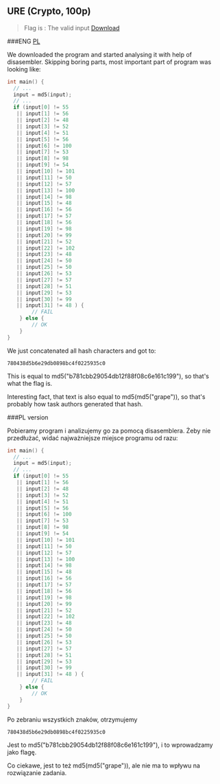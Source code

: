 ﻿## URE (Crypto, 100p)

> Flag is : The valid input
> [Download](dMd)

###ENG
[PL](#pl-version)

We downloaded the program and started analysing it with help of disasembler. Skipping boring parts, most important part of program was looking like:

```c
int main() {
  // ...
  input = md5(input);
  // ...
  if (input[0] != 55
   || input[1] != 56
   || input[2] != 48
   || input[3] != 52
   || input[4] != 51
   || input[5] != 56
   || input[6] != 100
   || input[7] != 53
   || input[8] != 98
   || input[9] != 54
   || input[10] != 101
   || input[11] != 50
   || input[12] != 57
   || input[13] != 100
   || input[14] != 98
   || input[15] != 48
   || input[16] != 56
   || input[17] != 57
   || input[18] != 56
   || input[19] != 98
   || input[20] != 99
   || input[21] != 52
   || input[22] != 102
   || input[23] != 48
   || input[24] != 50
   || input[25] != 50
   || input[26] != 53
   || input[27] != 57
   || input[28] != 51
   || input[29] != 53
   || input[30] != 99
   || input[31] != 48 ) {
        // FAIL
    } else {
        // OK
    }
}
```

We just concatenated all hash characters and got to:

    780438d5b6e29db0898bc4f0225935c0
 
This is equal to md5("b781cbb29054db12f88f08c6e161c199"), so that's what the flag is.

Interesting fact, that text is also equal to md5(md5("grape")), so that's probably how task authors generated that hash.

###PL version

Pobieramy program i analizujemy go za pomocą disasemblera. Żeby nie przedłużać, widać najważniejsze miejsce programu od razu:

```c
int main() {
  // ...
  input = md5(input);
  // ...
  if (input[0] != 55
   || input[1] != 56
   || input[2] != 48
   || input[3] != 52
   || input[4] != 51
   || input[5] != 56
   || input[6] != 100
   || input[7] != 53
   || input[8] != 98
   || input[9] != 54
   || input[10] != 101
   || input[11] != 50
   || input[12] != 57
   || input[13] != 100
   || input[14] != 98
   || input[15] != 48
   || input[16] != 56
   || input[17] != 57
   || input[18] != 56
   || input[19] != 98
   || input[20] != 99
   || input[21] != 52
   || input[22] != 102
   || input[23] != 48
   || input[24] != 50
   || input[25] != 50
   || input[26] != 53
   || input[27] != 57
   || input[28] != 51
   || input[29] != 53
   || input[30] != 99
   || input[31] != 48 ) {
        // FAIL
    } else {
        // OK
    }
}
```

Po zebraniu wszystkich znaków, otrzymujemy

    780438d5b6e29db0898bc4f0225935c0
 
Jest to md5("b781cbb29054db12f88f08c6e161c199"), i to wprowadzamy jako flagę.

Co ciekawe, jest to też md5(md5("grape")), ale nie ma to wpływu na rozwiązanie zadania.
